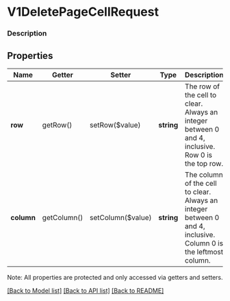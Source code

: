 # V1DeletePageCellRequest

### Description



## Properties
Name | Getter | Setter | Type | Description | Notes
------------ | ------------- | ------------- | ------------- | ------------- | -------------
**row** | getRow() | setRow($value) | **string** | The row of the cell to clear. Always an integer between 0 and 4, inclusive. Row 0 is the top row. | [optional] 
**column** | getColumn() | setColumn($value) | **string** | The column of the cell to clear. Always an integer between 0 and 4, inclusive. Column 0 is the leftmost column. | [optional] 

Note: All properties are protected and only accessed via getters and setters.

[[Back to Model list]](../../README.md#documentation-for-models) [[Back to API list]](../../README.md#documentation-for-api-endpoints) [[Back to README]](../../README.md)

